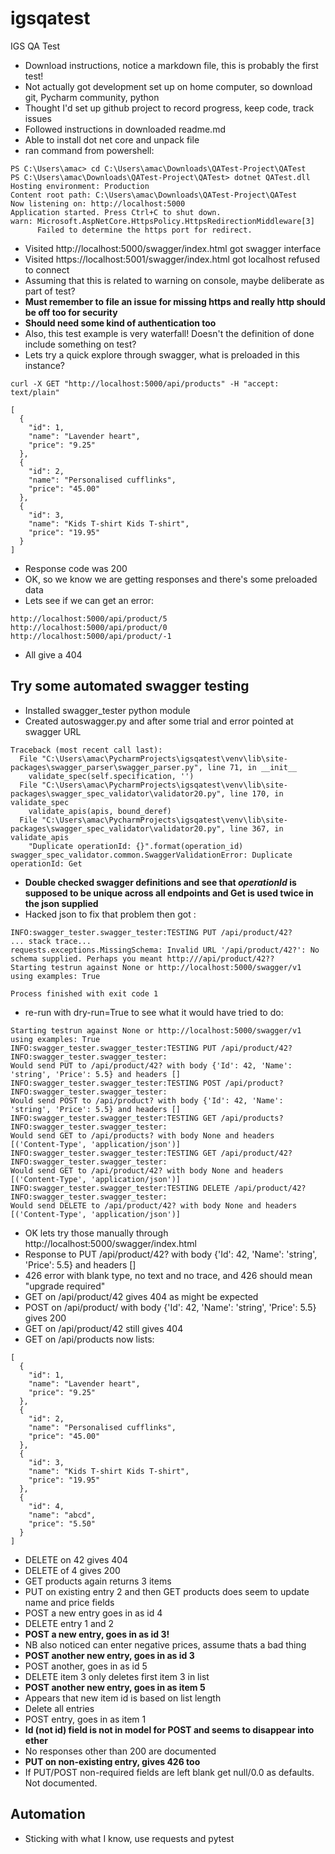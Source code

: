 # igsqatest
IGS QA Test

* Download instructions, notice a markdown file, this is probably the first test!
* Not actually got development set up on home computer, so download git, Pycharm community, python  
* Thought I'd set up github project to record progress, keep code, track issues
* Followed instructions in downloaded readme.md
* Able to install dot net core and unpack file
* ran command from powershell: 
```
PS C:\Users\amac> cd C:\Users\amac\Downloads\QATest-Project\QATest
PS C:\Users\amac\Downloads\QATest-Project\QATest> dotnet QATest.dll
Hosting environment: Production
Content root path: C:\Users\amac\Downloads\QATest-Project\QATest
Now listening on: http://localhost:5000
Application started. Press Ctrl+C to shut down.
warn: Microsoft.AspNetCore.HttpsPolicy.HttpsRedirectionMiddleware[3]
      Failed to determine the https port for redirect.
``` 
* Visited http://localhost:5000/swagger/index.html got swagger interface
* Visited https://localhost:5001/swagger/index.html got localhost refused to connect
* Assuming that this is related to warning on console, maybe deliberate as part of test?
* **Must remember to file an issue for missing https and really http should be off too for security**
* **Should need some kind of authentication too**
* Also, this test example is very waterfall! Doesn't the definition of done include something on test?
* Lets try a quick explore through swagger, what is preloaded in this instance?

```
curl -X GET "http://localhost:5000/api/products" -H "accept: text/plain"

[
  {
    "id": 1,
    "name": "Lavender heart",
    "price": "9.25"
  },
  {
    "id": 2,
    "name": "Personalised cufflinks",
    "price": "45.00"
  },
  {
    "id": 3,
    "name": "Kids T-shirt Kids T-shirt",
    "price": "19.95"
  }
]
```
* Response code was 200
* OK, so we know we are getting responses and there's some preloaded data
* Lets see if we can get an error:
```
http://localhost:5000/api/product/5
http://localhost:5000/api/product/0
http://localhost:5000/api/product/-1
```
* All give a 404

## Try some automated swagger testing
* Installed swagger_tester python module
* Created autoswagger.py and after some trial and error pointed at swagger URL
```
Traceback (most recent call last):
  File "C:\Users\amac\PycharmProjects\igsqatest\venv\lib\site-packages\swagger_parser\swagger_parser.py", line 71, in __init__
    validate_spec(self.specification, '')
  File "C:\Users\amac\PycharmProjects\igsqatest\venv\lib\site-packages\swagger_spec_validator\validator20.py", line 170, in validate_spec
    validate_apis(apis, bound_deref)
  File "C:\Users\amac\PycharmProjects\igsqatest\venv\lib\site-packages\swagger_spec_validator\validator20.py", line 367, in validate_apis
    "Duplicate operationId: {}".format(operation_id)
swagger_spec_validator.common.SwaggerValidationError: Duplicate operationId: Get
```
* **Double checked swagger definitions and see that *operationId* is supposed to be unique across all endpoints and Get is used twice in the json supplied**
* Hacked json to fix that problem then got :
```buildoutcfg
INFO:swagger_tester.swagger_tester:TESTING PUT /api/product/42?
... stack trace...
requests.exceptions.MissingSchema: Invalid URL '/api/product/42?': No schema supplied. Perhaps you meant http:///api/product/42??
Starting testrun against None or http://localhost:5000/swagger/v1 using examples: True

Process finished with exit code 1
```
* re-run with dry-run=True to see what it would have tried to do:
```
Starting testrun against None or http://localhost:5000/swagger/v1 using examples: True
INFO:swagger_tester.swagger_tester:TESTING PUT /api/product/42?
INFO:swagger_tester.swagger_tester:
Would send PUT to /api/product/42? with body {'Id': 42, 'Name': 'string', 'Price': 5.5} and headers []
INFO:swagger_tester.swagger_tester:TESTING POST /api/product?
INFO:swagger_tester.swagger_tester:
Would send POST to /api/product? with body {'Id': 42, 'Name': 'string', 'Price': 5.5} and headers []
INFO:swagger_tester.swagger_tester:TESTING GET /api/products?
INFO:swagger_tester.swagger_tester:
Would send GET to /api/products? with body None and headers [('Content-Type', 'application/json')]
INFO:swagger_tester.swagger_tester:TESTING GET /api/product/42?
INFO:swagger_tester.swagger_tester:
Would send GET to /api/product/42? with body None and headers [('Content-Type', 'application/json')]
INFO:swagger_tester.swagger_tester:TESTING DELETE /api/product/42?
INFO:swagger_tester.swagger_tester:
Would send DELETE to /api/product/42? with body None and headers [('Content-Type', 'application/json')]
```
* OK lets try those manually through http://localhost:5000/swagger/index.html
* Response to PUT  /api/product/42? with body {'Id': 42, 'Name': 'string', 'Price': 5.5} and headers []
* 426 error with blank type, no text and no trace, and 426 should mean "upgrade required"
* GET on /api/product/42 gives 404 as might be expected
* POST on /api/product/ with body {'Id': 42, 'Name': 'string', 'Price': 5.5} gives 200
* GET  on /api/product/42 still gives 404
* GET on /api/products now lists:
```buildoutcfg
[
  {
    "id": 1,
    "name": "Lavender heart",
    "price": "9.25"
  },
  {
    "id": 2,
    "name": "Personalised cufflinks",
    "price": "45.00"
  },
  {
    "id": 3,
    "name": "Kids T-shirt Kids T-shirt",
    "price": "19.95"
  },
  {
    "id": 4,
    "name": "abcd",
    "price": "5.50"
  }
]
```
* DELETE on 42 gives 404
* DELETE of 4 gives 200
* GET products again returns 3 items
* PUT on existing entry 2 and then GET products does seem to update name and price fields
* POST a new entry goes in as id 4
* DELETE entry 1 and 2
* **POST a new entry, goes in as id 3!** 
* NB also noticed can enter negative prices, assume thats a bad thing
* **POST another new entry, goes in as id 3**
* POST another, goes in as id 5
* DELETE item 3 only deletes first item 3 in  list
* **POST another new entry, goes in as item 5**
* Appears that new item id is based on list length
* Delete all  entries
* POST entry, goes in as item 1
* **Id (not id) field is not in model for POST and seems to disappear into ether**
* No responses other than 200 are documented
* **PUT on non-existing entry, gives 426 too**
* If PUT/POST non-required fields are left blank get null/0.0 as defaults. Not documented.

## Automation

* Sticking with what I know, use requests and pytest

 